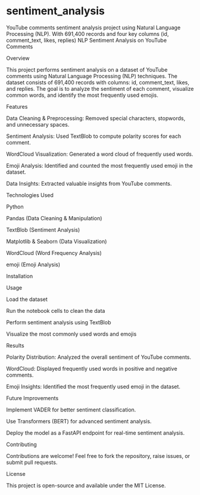 # sentiment_analysis
 YouTube comments sentiment analysis project using Natural Language Processing (NLP). With 691,400 records and four key columns (id, comment_text, likes, replies)
NLP Sentiment Analysis on YouTube Comments

Overview

This project performs sentiment analysis on a dataset of YouTube comments using Natural Language Processing (NLP) techniques. The dataset consists of 691,400 records with columns: id, comment_text, likes, and replies. The goal is to analyze the sentiment of each comment, visualize common words, and identify the most frequently used emojis.

Features

Data Cleaning & Preprocessing: Removed special characters, stopwords, and unnecessary spaces.

Sentiment Analysis: Used TextBlob to compute polarity scores for each comment.

WordCloud Visualization: Generated a word cloud of frequently used words.

Emoji Analysis: Identified and counted the most frequently used emoji in the dataset.

Data Insights: Extracted valuable insights from YouTube comments.

Technologies Used

Python

Pandas (Data Cleaning & Manipulation)

TextBlob (Sentiment Analysis)

Matplotlib & Seaborn (Data Visualization)

WordCloud (Word Frequency Analysis)

emoji (Emoji Analysis)

Installation

Usage

Load the dataset

Run the notebook cells to clean the data

Perform sentiment analysis using TextBlob

Visualize the most commonly used words and emojis

Results

Polarity Distribution: Analyzed the overall sentiment of YouTube comments.

WordCloud: Displayed frequently used words in positive and negative comments.

Emoji Insights: Identified the most frequently used emoji in the dataset.

Future Improvements

Implement VADER for better sentiment classification.

Use Transformers (BERT) for advanced sentiment analysis.

Deploy the model as a FastAPI endpoint for real-time sentiment analysis.

Contributing

Contributions are welcome! Feel free to fork the repository, raise issues, or submit pull requests.

License

This project is open-source and available under the MIT License.

